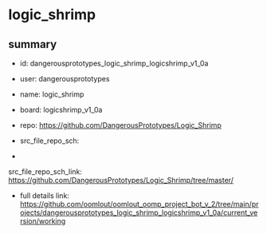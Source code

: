 # logic_shrimp
 
## summary 
* id: dangerousprototypes_logic_shrimp_logicshrimp_v1_0a
* user: dangerousprototypes
* name: logic_shrimp
* board: logicshrimp_v1_0a
* repo: https://github.com/DangerousPrototypes/Logic_Shrimp



* src_file_repo_sch: 
*
 src_file_repo_sch_link: https://github.com/DangerousPrototypes/Logic_Shrimp/tree/master/
* full details link: https://github.com/oomlout/oomlout_oomp_project_bot_v_2/tree/main/projects/dangerousprototypes_logic_shrimp_logicshrimp_v1_0a/current_version/working  






